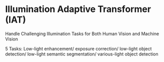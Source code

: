 # Illumination Adaptive Transformer (IAT)

Handle Challenging Illumination Tasks for Both Human Vision and Machine Vision

5 Tasks: Low-light enhancement/ exposure correction/ low-light object detection/ low-light semantic segmentation/ various-light object detection

